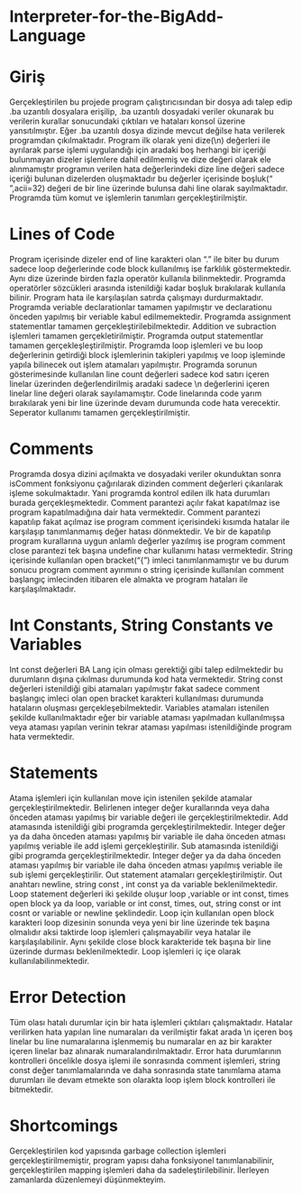 # Interpreter-for-the-BigAdd-Language

# Giriş
Gerçekleştirilen bu projede program çalıştırıcısından bir dosya adı talep edip .ba uzantılı dosyalara erişilip, .ba uzantılı dosyadaki veriler okunarak bu verilerin kurallar sonucundaki çıktıları ve hataları konsol üzerine yansıtılmıştır. Eğer .ba uzantılı dosya dizinde mevcut değilse hata verilerek programdan çıkılmaktadır.
Program ilk olarak yeni dize(\n) değerleri ile ayrılarak parse işlemi uygulandığı için aradaki boş herhangi bir içeriği bulunmayan dizeler işlemlere dahil edilmemiş ve dize değeri olarak ele alınmamıştır programın verilen hata değerlerindeki dize line değeri sadece içeriği bulunan dizelerden oluşmaktadır bu değerler içerisinde boşluk(“ ”,acii=32) değeri de bir line üzerinde bulunsa dahi line olarak sayılmaktadır.
Programda tüm komut ve işlemlerin tanımları gerçekleştirilmiştir.

# Lines of Code
Program içerisinde dizeler end of line karakteri olan “.” ile biter bu durum sadece loop değerlerinde code block kullanılmış ise farklılık göstermektedir. Aynı dize üzerinde birden fazla operatör kullanıla bilinmektedir. Programda operatörler sözcükleri arasında istenildiği kadar boşluk bırakılarak kullanıla bilinir.
Program hata ile karşılaşılan satırda çalışmayı durdurmaktadır.
Programda veriable declarationlar tamamen yapılmıştır ve declarationu önceden yapılmış bir veriable kabul edilmemektedir.
Programda assignment statementlar tamamen gerçekleştirilebilmektedir.
Addition ve subraction işlemleri tamamen gerçekletirilmiştir.
Programda output statementlar tamamen gerçekleşleştirilmiştir.
Programda loop işlemleri ve bu loop değerlerinin getirdiği block işlemlerinin takipleri yapılmış ve loop işleminde yapıla bilinecek out işlem atamaları yapılmıştır.
Programda sorunun gösterimesinde kullanılan line count değerleri sadece kod satırı içeren linelar üzerinden değerlendirilmiş aradaki sadece \n değerlerini içeren linelar line değeri olarak sayılamamıştır.
Code linelarında code yarım bırakılarak yeni bir line üzerinde devam durumunda code hata verecektir.
Seperator kullanımı tamamen gerçekleştirilmiştir.

# Comments
Programda dosya dizini açılmakta ve dosyadaki veriler okunduktan sonra isComment fonksiyonu çağırılarak dizinden comment değerleri çıkarılarak işleme sokulmaktadır. Yani programda kontrol edilen ilk hata durumları burada gerçekleşmektedir.
Comment parantezi açılır fakat kapatılmaz ise program kapatılmadığına dair hata vermektedir.
Comment parantezi kapatılıp fakat açılmaz ise program comment içerisindeki kısımda hatalar ile karşılaşıp tanımlanmamış değer hatası dönmektedir. Ve bir de kapatılıp program kurallarına uygun anlamlı değerler yazılmış ise program comment close parantezi tek başına undefine char kullanımı hatası vermektedir.
String içerisinde kullanılan open bracket(“{”) imleci tanımlanmamıştır ve bu durum sonucu program comment ayırımını o string içerisinde kullanılan comment başlangıç imlecinden itibaren ele almakta ve program hataları ile karşılaşılmaktadır.

# Int Constants, String Constants ve Variables
Int const değerleri BA Lang için olması gerektiği gibi talep edilmektedir bu durumların dışına çıkılması durumunda kod hata vermektedir.
String const değerleri istenildiği gibi atamaları yapılmıştır fakat sadece comment başlangıç imleci olan open bracket karakteri kullanılması durumunda hataların oluşması gerçekleşebilmektedir.
Variables atamaları istenilen şekilde kullanılmaktadır eğer bir variable ataması yapılmadan kullanılmışsa veya ataması yapılan verinin tekrar ataması yapılması istenildiğinde program hata vermektedir.

# Statements
Atama işlemleri için kullanılan move için istenilen şekilde atamalar gerçekleştirilmektedir. Belirlenen integer değer kurallarında veya daha önceden ataması yapılmış bir variable değeri ile gerçekleştirilmektedir.
Add atamasında istenildiği gibi programda gerçekleştirilmektedir. Integer değer ya da daha önceden ataması yapılmış bir variable ile daha önceden atması yapılmış veriable ile add işlemi gerçekleştirilir.
Sub atamasında istenildiği gibi programda gerçekleştirilmektedir. Integer değer ya da daha önceden ataması yapılmış bir variable ile daha önceden atması yapılmış veriable ile sub işlemi gerçekleştirilir.
Out statement atamaları gerçekleştirilmiştir. Out anahtarı newline, string const , int const ya da variable beklenilmektedir.
Loop statement değerleri iki şekilde oluşur loop ,variable or int const, times open block ya da loop, variable or int const, times, out, string const or int cosnt or variable or newline şeklindedir. Loop için kullanılan open block karakteri loop dizesinin sonunda veya yeni bir line üzerinde tek başına olmalıdır aksi taktirde loop işlemleri çalışmayabilir veya hatalar ile karşılaşılabilinir. Aynı şekilde close block karakteride tek başına bir line üzerinde durması beklenilmektedir. Loop işlemleri iç içe olarak kullanılabilinmektedir.
  
# Error Detection
Tüm olası hatalı durumlar için bir hata işlemleri çıktıları çalışmaktadır. Hatalar verilirken hata yapılan line numaraları da verilmiştir fakat arada \n içeren boş linelar bu line numaralarına işlenmemiş bu numaralar en az bir karakter içeren linelar baz alınarak numaralandırılmaktadır.
Error hata durumlarının kontrolleri öncelikle dosya işlemi ile sonrasında comment işlemleri, string const değer tanımlamalarında ve daha sonrasında state tanımlama atama durumları ile devam etmekte son olarakta loop işlem block kontrolleri ile bitmektedir.

# Shortcomings
Gerçekleştirilen kod yapısında garbage collection işlemleri gerçekleştirilmemiştir, program yapısı daha fonksiyonel tanımlanabilinir, gerçekleştirilen mapping işlemleri daha da sadeleştirilebilinir. İlerleyen zamanlarda düzenlemeyi düşünmekteyim.
